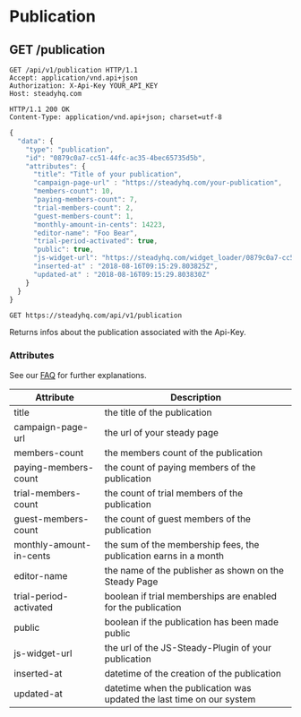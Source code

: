 # Publication
## GET /publication
```http
GET /api/v1/publication HTTP/1.1
Accept: application/vnd.api+json
Authorization: X-Api-Key YOUR_API_KEY
Host: steadyhq.com
```
```http
HTTP/1.1 200 OK
Content-Type: application/vnd.api+json; charset=utf-8
```
```javascript
{
  "data": {
    "type": "publication",
    "id": "0879c0a7-cc51-44fc-ac35-4bec65735d5b",
    "attributes": {
      "title": "Title of your publication",
      "campaign-page-url" : "https://steadyhq.com/your-publication",
      "members-count": 10,
      "paying-members-count": 7,
      "trial-members-count": 2,
      "guest-members-count": 1,
      "monthly-amount-in-cents": 14223,
      "editor-name": "Foo Bear",
      "trial-period-activated": true,
      "public": true,
      "js-widget-url": "https://steadyhq.com/widget_loader/0879c0a7-cc51-44fc-ac35-4bec65735d5b",
      "inserted-at" : "2018-08-16T09:15:29.803825Z",
      "updated-at" : "2018-08-16T09:15:29.803830Z"
    }
  }
}
```

`GET https://steadyhq.com/api/v1/publication`

Returns infos about the publication associated with the Api-Key.

### Attributes
See our <a href="http://help.steadyhq.com/2541-publishers-money-and-administration">FAQ</a> for further explanations.

Attribute | Description
--------- | -----------
title | the title of the publication
campaign-page-url | the url of your steady page
members-count | the members count of the publication
paying-members-count | the count of paying members of the publication
trial-members-count | the count of trial members of the publication
guest-members-count | the count of guest members of the publication
monthly-amount-in-cents | the sum of the membership fees, the publication earns in a month
editor-name | the name of the publisher as shown on the Steady Page
trial-period-activated | boolean if trial memberships are enabled for the publication
public | boolean if the publication has been made public
js-widget-url | the url of the JS-Steady-Plugin of your publication
inserted-at | datetime of the creation of the publication
updated-at | datetime when the publication was updated the last time on our system